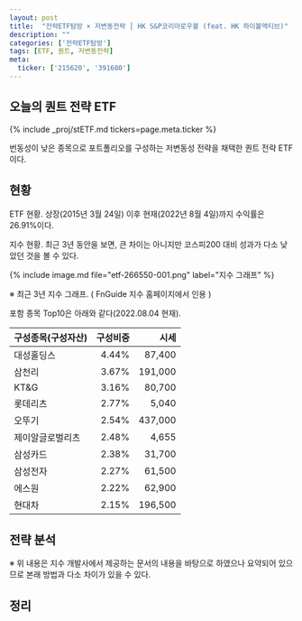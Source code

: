 ```yaml
---
layout: post
title:  "전략ETF탐방 × 저변동전략 │ HK S&P코리아로우볼 (feat. HK 하이볼액티브)"
description: ""
categories: ['전략ETF탐방']
tags: [ETF, 퀀트, 저변동전략]
meta:
  ticker: ['215620', '391680']
---
```


## 오늘의 퀀트 전략 ETF

{% include _proj/stETF.md tickers=page.meta.ticker %}

번동성이 낮은 종목으로 포트폴리오를 구성하는 저변동성 전략을 채택한 퀀트 전략 ETF이다. 

## 현황

ETF 현황. 상장(2015년 3월 24일) 이후 현재(2022년 8월 4일)까지 수익률은 26.91%이다. 

지수 현황. 최근 3년 동안을 보면, 큰 차이는 아니지만 코스피200 대비 성과가 다소 낮았던 것을 볼 수 있다. 

{% include image.md file="etf-266550-001.png" label="지수 그래프" %}

※ 최근 3년 지수 그래프. ( FnGuide 지수 홈페이지에서 인용 )

포함 종목 Top10은 아래와 같다(2022.08.04 현재). 

| 구성종목(구성자산) | 구성비중 |    시세 |
|--------------------|---------:|--------:|
| 대성홀딩스         |    4.44% |  87,400 |
| 삼천리             |    3.67% | 191,000 |
| KT&G               |    3.16% |  80,700 |
| 롯데리츠           |    2.77% |   5,040 |
| 오뚜기             |    2.54% | 437,000 |
| 제이알글로벌리츠   |    2.48% |   4,655 |
| 삼성카드           |    2.38% |  31,700 |
| 삼성전자           |    2.27% |  61,500 |
| 에스원             |    2.22% |  62,900 |
| 현대차             |    2.15% | 196,500 |


## 전략 분석


※ 위 내용은 지수 개발사에서 제공하는 문서의 내용을 바탕으로 하였으나 요약되어 있으므로 본래 방법과 다소 차이가 있을 수 있다.

## 정리



